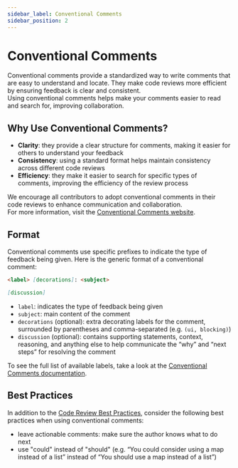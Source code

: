 ```yaml
---
sidebar_label: Conventional Comments
sidebar_position: 2
---
```


# Conventional Comments

Conventional comments provide a standardized way to write comments that are easy to understand and locate. They make code reviews more efficient by ensuring feedback is clear and consistent.  
Using conventional comments helps make your comments easier to read and search for, improving collaboration.

## Why Use Conventional Comments?

- **Clarity**: they provide a clear structure for comments, making it easier for others to understand your feedback
- **Consistency**: using a standard format helps maintain consistency across different code reviews
- **Efficiency**: they make it easier to search for specific types of comments, improving the efficiency of the review process

We encourage all contributors to adopt conventional comments in their code reviews to enhance communication and collaboration.  
For more information, visit the [Conventional Comments website](https://conventionalcomments.org/).

## Format

Conventional comments use specific prefixes to indicate the type of feedback being given. Here is the generic format of a conventional comment:

```markdown
<label> [decorations]: <subject>

[discussion]
```
- `label`: indicates the type of feedback being given
- `subject`: main content of the comment
- `decorations` (optional): extra decorating labels for the comment, surrounded by parentheses and comma-separated (e.g. `(ui, blocking)`)
- `discussion` (optional): contains supporting statements, context, reasoning, and anything else to help communicate the “why” and “next steps” for resolving the comment

To see the full list of available labels, take a look at the [Conventional Comments documentation](https://conventionalcomments.org/).

## Best Practices

In addition to the [Code Review Best Practices](./principles.md#best-practices), consider the following best practices when using conventional comments:
- leave actionable comments: make sure the author knows what to do next
- use "could" instead of "should" (e.g. “You could consider using a map instead of a list” instead of “You should use a map instead of a list”)
